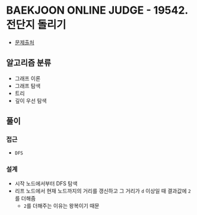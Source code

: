 # BAEKJOON ONLINE JUDGE - 19542. 전단지 돌리기

- [문제출처](https://www.acmicpc.net/problem/19542 '19542. 전단지 돌리기')

## 알고리즘 분류

- 그래프 이론
- 그래프 탐색
- 트리
- 깊이 우선 탐색

## 풀이

### 접근

- `DFS`

### 설계

- 시작 노드에서부터 DFS 탐색
- 리프 노드에서 현재 노드까지의 거리를 갱신하고 그 거리가 `d` 이상일 때 결과값에 `2`를 더해줌
  - `2`를 더해주는 이유는 왕복이기 때문
